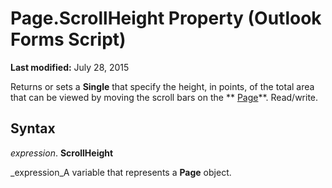 
# Page.ScrollHeight Property (Outlook Forms Script)

 **Last modified:** July 28, 2015

Returns or sets a  **Single** that specify the height, in points, of the total area that can be viewed by moving the scroll bars on the ** [Page](836941c3-c768-151a-65a5-41c71493033a.md)**. Read/write.

## Syntax

 _expression_. **ScrollHeight**

 _expression_A variable that represents a  **Page** object.

